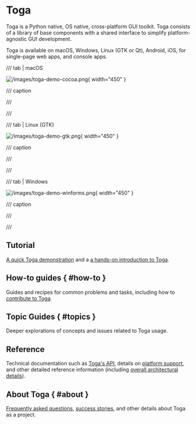 # Toga

Toga is a Python native, OS native, cross-platform GUI toolkit. Toga consists of a library of base components with a shared interface to simplify platform-agnostic GUI development.

Toga is available on macOS, Windows, Linux (GTK or Qt), Android, iOS, for single-page web apps, and console apps.

/// tab | macOS

![/images/toga-demo-cocoa.png](/images/toga-demo-cocoa.png){ width="450" }

/// caption

///

<!-- TODO: Update alt text -->

///

/// tab | Linux (GTK)

![/images/toga-demo-gtk.png](/images/toga-demo-gtk.png){ width="450" }

/// caption

///

<!-- TODO: Update alt text -->

///

/// tab | Windows

![/images/toga-demo-winforms.png](/images/toga-demo-winforms.png){ width="450" }

/// caption

///

<!-- TODO: Update alt text -->

///

## Tutorial

[A quick Toga demonstration](tutorial/get-started.md) and a [a hands-on introduction to Toga](tutorial/index.md).

## How-to guides { #how-to }

Guides and recipes for common problems and tasks, including how to [contribute to Toga](how-to/contribute/code.md).

## Topic Guides { #topics }

Deeper explorations of concepts and issues related to Toga usage.

## Reference

Technical documentation such as [Toga's API](reference/api/index.md), details on [platform support](reference/platforms/index.md), and other detailed reference information (including [overall architectural details](reference/internals/architecture.md)).

## About Toga { #about }

[Frequently asked questions](about/faq.md), [success stories](about/success.md), and other details about Toga as a project.
